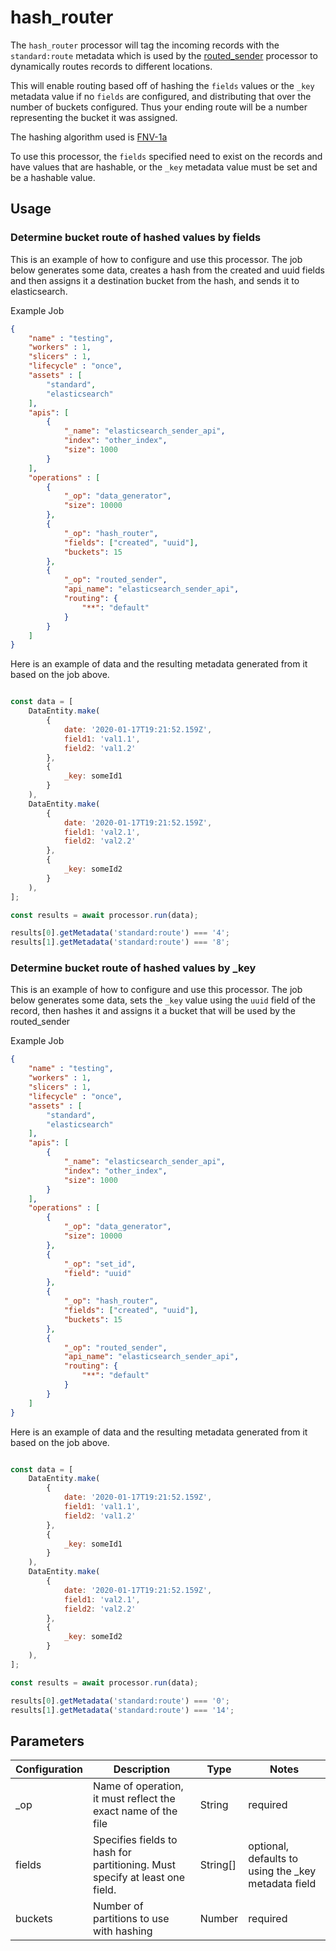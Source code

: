 # hash_router

The `hash_router` processor will tag the incoming records with the `standard:route` metadata which is used by the [routed_sender](./routed_sender.md) processor to dynamically routes records to different locations.

This will enable routing based off of hashing the `fields` values or the `_key` metadata value if no `fields` are configured, and distributing that over the number of buckets configured. Thus your ending route will be a number representing the bucket it was assigned.

The hashing algorithm used is [FNV-1a](https://en.wikipedia.org/wiki/Fowler%E2%80%93Noll%E2%80%93Vo_hash_function)

To use this processor, the `fields` specified need to exist on the records and have values that are hashable, or the `_key` metadata value must be set and be a hashable value.

## Usage

### Determine bucket route of hashed values by fields
This is an example of how to configure and use this processor. The job below generates some data, creates a hash from the created and uuid fields and then assigns it a destination bucket from the hash, and sends it to elasticsearch.

Example Job

```json
{
    "name" : "testing",
    "workers" : 1,
    "slicers" : 1,
    "lifecycle" : "once",
    "assets" : [
        "standard",
        "elasticsearch"
    ],
    "apis": [
        {
            "_name": "elasticsearch_sender_api",
            "index": "other_index",
            "size": 1000
        }
    ],
    "operations" : [
        {
            "_op": "data_generator",
            "size": 10000
        },
        {
            "_op": "hash_router",
            "fields": ["created", "uuid"],
            "buckets": 15
        },
        {
            "_op": "routed_sender",
            "api_name": "elasticsearch_sender_api",
            "routing": {
                "**": "default"
            }
        }
    ]
}
```

Here is an example of data and the resulting metadata generated from it based on the job above.

```javascript

const data = [
    DataEntity.make(
        {
            date: '2020-01-17T19:21:52.159Z',
            field1: 'val1.1',
            field2: 'val1.2'
        },
        {
            _key: someId1
        }
    ),
    DataEntity.make(
        {
            date: '2020-01-17T19:21:52.159Z',
            field1: 'val2.1',
            field2: 'val2.2'
        },
        {
            _key: someId2
        }
    ),
];

const results = await processor.run(data);

results[0].getMetadata('standard:route') === '4';
results[1].getMetadata('standard:route') === '8';

```

### Determine bucket route of hashed values by _key
This is an example of how to configure and use this processor. The job below generates some data, sets the `_key` value using the `uuid` field of the record, then hashes it and assigns it a bucket that will be used by the routed_sender

Example Job

```json
{
    "name" : "testing",
    "workers" : 1,
    "slicers" : 1,
    "lifecycle" : "once",
    "assets" : [
        "standard",
        "elasticsearch"
    ],
    "apis": [
        {
            "_name": "elasticsearch_sender_api",
            "index": "other_index",
            "size": 1000
        }
    ],
    "operations" : [
        {
            "_op": "data_generator",
            "size": 10000
        },
        {
            "_op": "set_id",
            "field": "uuid"
        },
        {
            "_op": "hash_router",
            "fields": ["created", "uuid"],
            "buckets": 15
        },
        {
            "_op": "routed_sender",
            "api_name": "elasticsearch_sender_api",
            "routing": {
                "**": "default"
            }
        }
    ]
}
```

Here is an example of data and the resulting metadata generated from it based on the job above.

```javascript

const data = [
    DataEntity.make(
        {
            date: '2020-01-17T19:21:52.159Z',
            field1: 'val1.1',
            field2: 'val1.2'
        },
        {
            _key: someId1
        }
    ),
    DataEntity.make(
        {
            date: '2020-01-17T19:21:52.159Z',
            field1: 'val2.1',
            field2: 'val2.2'
        },
        {
            _key: someId2
        }
    ),
];

const results = await processor.run(data);

results[0].getMetadata('standard:route') === '0';
results[1].getMetadata('standard:route') === '14';

```

## Parameters

| Configuration | Description | Type |  Notes |
| --------- | -------- | ------ | ------ |
| _op | Name of operation, it must reflect the exact name of the file | String | required |
| fields | Specifies fields to hash for partitioning. Must specify at least one field. | String[] | optional, defaults to using the _key metadata field |
| buckets | Number of partitions to use with hashing | Number | required |
